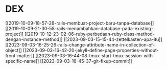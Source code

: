 # DEX

[[2019-10-09-18-57-28-rails-membuat-project-baru-tanpa-database]]
[[2019-10-09-21-30-58-rails-menambahkan-database-pada-existing-project]]
[[2019-10-12-23-02-06-ruby-perbedaan-ruby-class-method-dengan-instance-method]]
[[2023-09-03-15-15-44-zettelkasten-apa-itu]]
[[2023-09-03-16-25-26-rails-change-attribute-name-in-collection-of-object]]
[[2023-09-03-16-42-20-jekyll-define-page-properties-without-front-matter]]
[[2023-09-03-16-44-08-tmux-start-tmux-session-with-specific-name]]
[[2023-09-03-16-45-37-git-fixup-commit]]